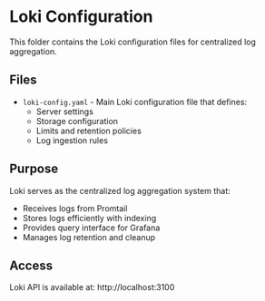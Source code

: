 # Loki Configuration

This folder contains the Loki configuration files for centralized log aggregation.

## Files

- `loki-config.yaml` - Main Loki configuration file that defines:
  - Server settings
  - Storage configuration
  - Limits and retention policies
  - Log ingestion rules

## Purpose

Loki serves as the centralized log aggregation system that:
- Receives logs from Promtail
- Stores logs efficiently with indexing
- Provides query interface for Grafana
- Manages log retention and cleanup

## Access

Loki API is available at: http://localhost:3100
